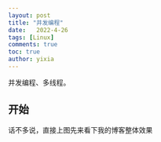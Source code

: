 ```yaml
---
layout: post
title: "并发编程"
date:   2022-4-26
tags: [Linux]
comments: true
toc: true
author: yixia
---
```


并发编程、多线程。

<!-- more -->

## 开始

话不多说，直接上图先来看下我的博客整体效果
